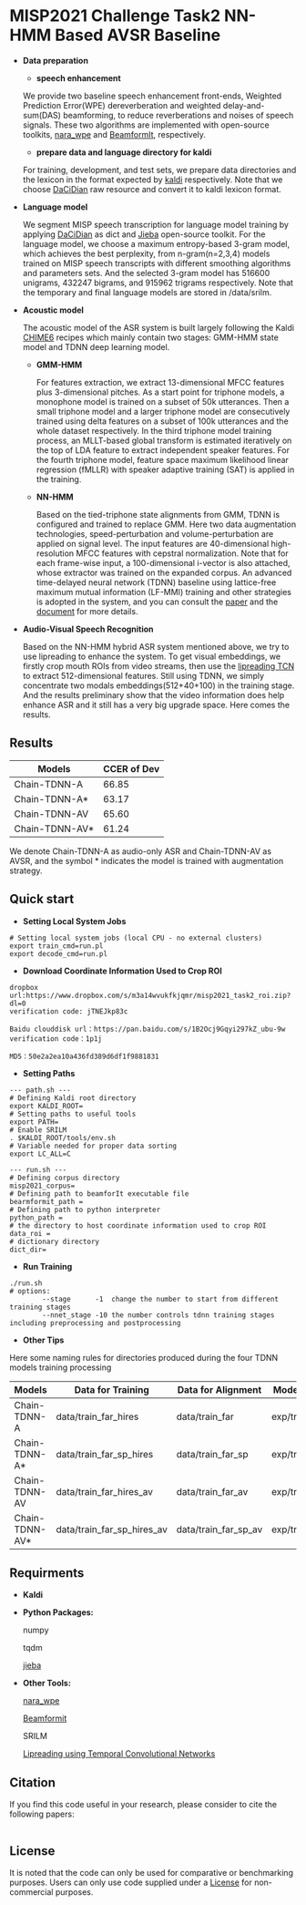 # MISP2021 Challenge Task2 NN-HMM Based AVSR Baseline

- **Data preparation**

  - **speech enhancement**

  We provide two baseline speech enhancement front-ends, Weighted Prediction Error(WPE) dereverberation and  weighted delay-and-sum(DAS) beamforming, to reduce reverberations and noises of speech signals. These two algorithms are implemented with open-source toolkits, [nara_wpe](https://github.com/fgnt/nara_wpe) and [BeamformIt](https://github.com/xanguera/BeamformIt), respectively.

  - **prepare data and language directory for kaldi**

  For training, development, and test sets, we prepare data directories and the lexicon in the format expected by  [kaldi](http://kaldi-asr.org/doc/data_prep.html) respectively. Note that we choose [DaCiDian](https://github.com/aishell-foundation/DaCiDian.git) raw resource and convert it to kaldi lexicon format.

- **Language model**

  We segment MISP speech transcription for language model training by applying [DaCiDian](https://github.com/aishell-foundation/DaCiDian.git) as dict and [Jieba](https://github.com/fxsjy/jieba) open-source toolkit. For the language model, we choose a maximum entropy-based 3-gram model, which achieves the best perplexity, from n-gram(n=2,3,4) models trained on MISP speech transcripts with different smoothing algorithms and parameters sets. And the selected 3-gram model has 516600 unigrams, 432247 bigrams, and 915962 trigrams respectively.  Note that the temporary and final language models are stored in /data/srilm.

- **Acoustic model**

  The acoustic model of the ASR system is built largely following the Kaldi [CHIME6](https://github.com/kaldi-asr/kaldi/tree/master/egs/chime6/s5_track1) recipes which mainly contain two stages: GMM-HMM state model and TDNN deep learning model.

  - **GMM-HMM**

    For features extraction, we extract 13-dimensional MFCC features plus 3-dimensional pitches. As a start point for triphone models, a monophone model is trained on a subset of 50k utterances.  Then a small triphone model and a larger triphone model are consecutively trained using delta features on a subset of 100k utterances and the whole dataset respectively. In the third triphone model training process, an MLLT-based global transform is estimated iteratively on the top of LDA feature to extract independent speaker features. For the fourth triphone model, feature space maximum likelihood linear regression (fMLLR) with speaker adaptive training (SAT) is applied in the training.

  - **NN-HMM**

    Based on the tied-triphone state alignments from GMM, TDNN is configured and trained to replace GMM. Here two data augmentation technologies, speed-perturbation and volume-perturbation are applied on signal level. The input features are 40-dimensional high-resolution MFCC features with cepstral normalization. Note that for each frame-wise input, a 100-dimensional i-vector is also attached, whose extractor was trained on the expanded corpus. An advanced time-delayed neural network (TDNN) baseline using lattice-free maximum mutual information (LF-MMI) training and other strategies is adopted in the system, and you can consult the [paper](https://www.danielpovey.com/files/2018_interspeech_tdnnf.pdf) and the [document](https://kaldi-asr.org/doc/chain.html) for more details.

- **Audio-Visual Speech Recognition**

  Based on the  NN-HMM hybrid ASR system mentioned above, we try to use lipreading to enhance the system. To get visual embeddings, we firstly crop mouth ROIs from video streams, then use the [lipreading TCN](https://github.com/mpc001/Lipreading_using_Temporal_Convolutional_Networks)  to extract 512-dimensional features. Still using TDNN, we simply concentrate two modals embeddings(512+40+100) in the training stage. And the results preliminary show that the video information does help enhance ASR and it still has a very big upgrade space. Here comes the results.

## Results

| Models         | CCER of Dev |
| -------------- | ----------- |
| Chain-TDNN-A   | 66.85       |
| Chain-TDNN-A*  | 63.17       |
| Chain-TDNN-AV  | 65.60       |
| Chain-TDNN-AV* | 61.24       |

We denote Chain-TDNN-A as audio-only ASR and Chain-TDNN-AV as AVSR, and the symbol * indicates the model is trained with augmentation strategy.


## Quick start

- **Setting Local System Jobs**

```
# Setting local system jobs (local CPU - no external clusters)
export train_cmd=run.pl
export decode_cmd=run.pl
```

- **Download Coordinate Information Used to Crop ROI**

```
dropbox url:https://www.dropbox.com/s/m3a14wvukfkjqmr/misp2021_task2_roi.zip?dl=0
verification code: jTNEJkp83c

Baidu clouddisk url：https://pan.baidu.com/s/1B2Ocj9Gqyi297kZ_ubu-9w 
verification code：1p1j 

MD5：50e2a2ea10a436fd389d6df1f9881831
```

- **Setting  Paths**

```
--- path.sh ---
# Defining Kaldi root directory
export KALDI_ROOT=
# Setting paths to useful tools
export PATH=
# Enable SRILM
. $KALDI_ROOT/tools/env.sh
# Variable needed for proper data sorting
export LC_ALL=C

--- run.sh ---
# Defining corpus directory
misp2021_corpus=
# Defining path to beamforIt executable file
bearmformit_path = 
# Defining path to python interpreter
python_path = 
# the directory to host coordinate information used to crop ROI 
data_roi =
# dictionary directory 
dict_dir= 
```

- **Run Training**

```
./run.sh 
# options:
		--stage      -1  change the number to start from different training stages
		--nnet_stage -10 the number controls tdnn training stages including preprocessing and postprocessing
```

- **Other Tips**

Here some naming rules for directories produced during the four TDNN models training processing

| Models         | Data for Training          | Data for Alignment   | Model Directories   |
| -------------- | -------------------------- | -------------------- | ------------------- |
| Chain-TDNN-A   | data/train_far_hires       | data/train_far       | exp/train_far       |
| Chain-TDNN-A*  | data/train_far_sp_hires    | data/train_far_sp    | exp/train_far_sp    |
| Chain-TDNN-AV  | data/train_far_hires_av    | data/train_far_av    | exp/train_far_av    |
| Chain-TDNN-AV* | data/train_far_sp_hires_av | data/train_far_sp_av | exp/train_far_av_sp |

## Requirments

- **Kaldi**

- **Python Packages:**

  numpy

  tqdm

  [jieba](https://github.com/fxsjy/jieba)

- **Other Tools:**

  [nara_wpe](https://github.com/fgnt/nara_wpe)

  [Beamformit](https://github.com/xanguera/BeamformIt)

  SRILM

  [Lipreading using Temporal Convolutional Networks](https://github.com/mpc001/Lipreading_using_Temporal_Convolutional_Networks)

## Citation

If you find this code useful in your research, please consider to cite the following papers:

```bibtex

```

## License

It is noted that the code can only be used for comparative or benchmarking purposes. Users can only use code supplied under a [License](./LICENSE) for non-commercial purposes.

